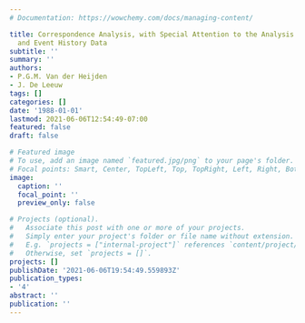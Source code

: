 ```yaml
---
# Documentation: https://wowchemy.com/docs/managing-content/

title: Correspondence Analysis, with Special Attention to the Analysis of Panel Data
  and Event History Data
subtitle: ''
summary: ''
authors:
- P.G.M. Van der Heijden
- J. De Leeuw
tags: []
categories: []
date: '1988-01-01'
lastmod: 2021-06-06T12:54:49-07:00
featured: false
draft: false

# Featured image
# To use, add an image named `featured.jpg/png` to your page's folder.
# Focal points: Smart, Center, TopLeft, Top, TopRight, Left, Right, BottomLeft, Bottom, BottomRight.
image:
  caption: ''
  focal_point: ''
  preview_only: false

# Projects (optional).
#   Associate this post with one or more of your projects.
#   Simply enter your project's folder or file name without extension.
#   E.g. `projects = ["internal-project"]` references `content/project/deep-learning/index.md`.
#   Otherwise, set `projects = []`.
projects: []
publishDate: '2021-06-06T19:54:49.559893Z'
publication_types:
- '4'
abstract: ''
publication: ''
---
```

